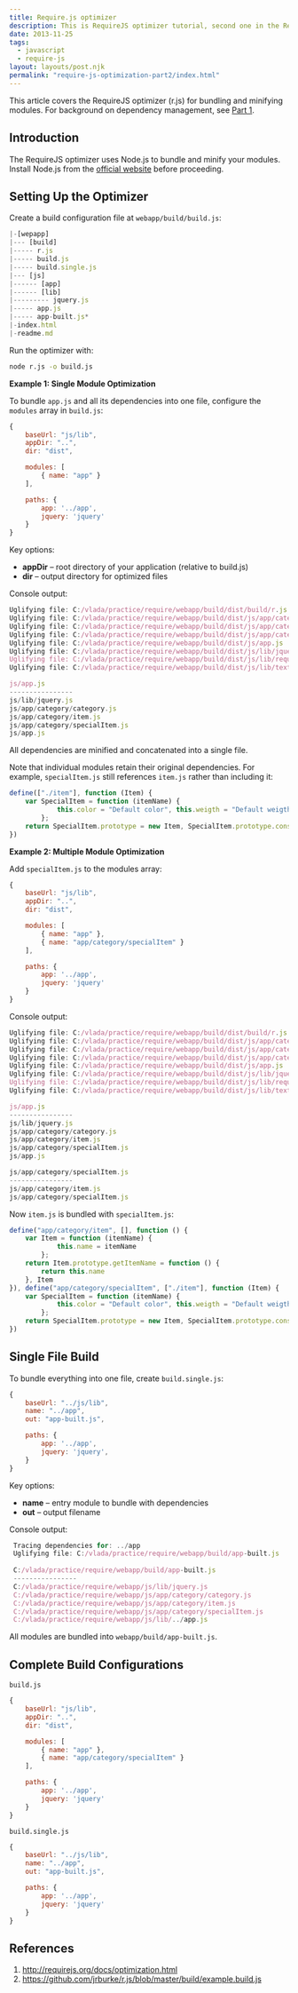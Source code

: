 ```yaml
---
title: Require.js optimizer
description: This is RequireJS optimizer tutorial, second one in the RequireJs series.
date: 2013-11-25
tags:
  - javascript
  - require-js
layout: layouts/post.njk
permalink: "require-js-optimization-part2/index.html"
---
```


This article covers the RequireJS optimizer (r.js) for bundling and minifying modules. For background on dependency management, see [Part 1](/require-js-dependency-management-part1/).

## Introduction

The RequireJS optimizer uses Node.js to bundle and minify your modules. Install Node.js from the [official website](http://nodejs.org/#download) before proceeding.
 
## Setting Up the Optimizer

Create a build configuration file at `webapp/build/build.js`:

```js
|-[wepapp]
|--- [build]
|----- r.js
|----- build.js
|----- build.single.js
|--- [js]
|------ [app]
|------ [lib]
|--------- jquery.js
|----- app.js
|----- app-built.js*
|-index.html
|-readme.md
```
 
Run the optimizer with:

```bash
node r.js -o build.js
```

**Example 1: Single Module Optimization**

To bundle `app.js` and all its dependencies into one file, configure the `modules` array in `build.js`:
 
```js
{
    baseUrl: "js/lib",
    appDir: "..",
    dir: "dist",

    modules: [
        { name: "app" }
    ],

    paths: {
        app: '../app',
        jquery: 'jquery'
    }
}
```
 
Key options:
- **appDir** – root directory of your application (relative to build.js)
- **dir** – output directory for optimized files

Console output:
 
```js
Uglifying file: C:/vlada/practice/require/webapp/build/dist/build/r.js
Uglifying file: C:/vlada/practice/require/webapp/build/dist/js/app/category/category.js
Uglifying file: C:/vlada/practice/require/webapp/build/dist/js/app/category/item.js
Uglifying file: C:/vlada/practice/require/webapp/build/dist/js/app/category/specialItem.js
Uglifying file: C:/vlada/practice/require/webapp/build/dist/js/app.js
Uglifying file: C:/vlada/practice/require/webapp/build/dist/js/lib/jquery.js
Uglifying file: C:/vlada/practice/require/webapp/build/dist/js/lib/require.js
Uglifying file: C:/vlada/practice/require/webapp/build/dist/js/lib/text.js

js/app.js
----------------
js/lib/jquery.js
js/app/category/category.js
js/app/category/item.js
js/app/category/specialItem.js
js/app.js
```
 
All dependencies are minified and concatenated into a single file.

Note that individual modules retain their original dependencies. For example, `specialItem.js` still references `item.js` rather than including it:
 
```js
define(["./item"], function (Item) {
    var SpecialItem = function (itemName) {
            this.color = "Default color", this.weigth = "Default weigth", Item.call(this, itemName)
        };
    return SpecialItem.prototype = new Item, SpecialItem.prototype.constructor = SpecialItem, SpecialItem
})
```
 
**Example 2: Multiple Module Optimization**

Add `specialItem.js` to the modules array:
 
```js
{
    baseUrl: "js/lib",
    appDir: "..",
    dir: "dist",

    modules: [
        { name: "app" },
        { name: "app/category/specialItem" }
    ],

    paths: {
        app: '../app',
        jquery: 'jquery'
    }
}
```
 
Console output:
 
```js
Uglifying file: C:/vlada/practice/require/webapp/build/dist/build/r.js
Uglifying file: C:/vlada/practice/require/webapp/build/dist/js/app/category/category.js
Uglifying file: C:/vlada/practice/require/webapp/build/dist/js/app/category/item.js
Uglifying file: C:/vlada/practice/require/webapp/build/dist/js/app/category/specialItem.js
Uglifying file: C:/vlada/practice/require/webapp/build/dist/js/app.js
Uglifying file: C:/vlada/practice/require/webapp/build/dist/js/lib/jquery.js
Uglifying file: C:/vlada/practice/require/webapp/build/dist/js/lib/require.js
Uglifying file: C:/vlada/practice/require/webapp/build/dist/js/lib/text.js

js/app.js
----------------
js/lib/jquery.js
js/app/category/category.js
js/app/category/item.js
js/app/category/specialItem.js
js/app.js

js/app/category/specialItem.js
----------------
js/app/category/item.js
js/app/category/specialItem.js
```
 
Now `item.js` is bundled with `specialItem.js`: 
 
```js
define("app/category/item", [], function () {
    var Item = function (itemName) {
            this.name = itemName
        };
    return Item.prototype.getItemName = function () {
        return this.name
    }, Item
}), define("app/category/specialItem", ["./item"], function (Item) {
    var SpecialItem = function (itemName) {
            this.color = "Default color", this.weigth = "Default weigth", Item.call(this, itemName)
        };
    return SpecialItem.prototype = new Item, SpecialItem.prototype.constructor = SpecialItem, SpecialItem
})
```
 
## Single File Build

To bundle everything into one file, create `build.single.js`:
 
```js
{
    baseUrl: "../js/lib",
    name: "../app",
    out: "app-built.js",

    paths: {
        app: '../app',
        jquery: 'jquery',
    }
}
```

Key options:
- **name** – entry module to bundle with dependencies
- **out** – output filename

Console output:
 
```js
 Tracing dependencies for: ../app
 Uglifying file: C:/vlada/practice/require/webapp/build/app-built.js
 
 C:/vlada/practice/require/webapp/build/app-built.js
 ----------------
 C:/vlada/practice/require/webapp/js/lib/jquery.js
 C:/vlada/practice/require/webapp/js/app/category/category.js
 C:/vlada/practice/require/webapp/js/app/category/item.js
 C:/vlada/practice/require/webapp/js/app/category/specialItem.js
 C:/vlada/practice/require/webapp/js/lib/../app.js
```
 
All modules are bundled into `webapp/build/app-built.js`.

## Complete Build Configurations
 
`build.js`
```js
{
    baseUrl: "js/lib",
    appDir: "..",
    dir: "dist",

    modules: [
        { name: "app" },
        { name: "app/category/specialItem" }
    ],

    paths: {
        app: '../app',
        jquery: 'jquery'
    }
}
```
 
`build.single.js`
```js
{
    baseUrl: "../js/lib",
    name: "../app",
    out: "app-built.js",

    paths: {
        app: '../app',
        jquery: 'jquery'
    }
}
```
 
## References

1. http://requirejs.org/docs/optimization.html
2. https://github.com/jrburke/r.js/blob/master/build/example.build.js
